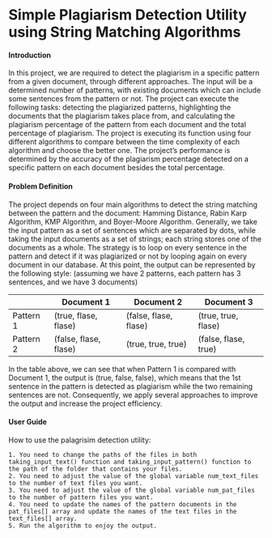 # Simple Plagiarism Detection Utility using String Matching Algorithms

#### Introduction

In this project, we are required to detect the plagiarism in a specific pattern from a given
document, through different approaches. The input will be a determined number of patterns,
with existing documents which can include some sentences from the pattern or not. The project
can execute the following tasks: detecting the plagiarized patterns, highlighting the documents
that the plagiarism takes place from, and calculating the plagiarism percentage of the pattern
from each document and the total percentage of plagiarism. The project is executing its function
using four different algorithms to compare between the time complexity of each algorithm and
choose the better one. The project’s performance is determined by the accuracy of the
plagiarism percentage detected on a specific pattern on each document besides the total
percentage.

#### Problem Definition

The project depends on four main algorithms to detect the string matching between the pattern
and the document: Hamming Distance, Rabin Karp Algorithm, KMP Algorithm, and Boyer-Moore
Algorithm. Generally, we take the input pattern as a set of sentences which are separated by
dots, while taking the input documents as a set of strings; each string stores one of the
documents as a whole. The strategy is to loop on every sentence in the pattern and detect if it
was plagiarized or not by looping again on every document in our database. At this point, the
output can be represented by the following style: (assuming we have 2 patterns, each pattern
has 3 sentences, and we have 3 documents)

| | Document 1 | Document 2 | Document 3 |
| ------ |------ |------ |------ |
| Pattern 1 | (true, flase, flase) | (false, flase, flase) | (true, true, flase) |
| Pattern 2 | (false, flase, flase) | (true, true, true) | (false, flase, true) |

In the table above, we can see that when Pattern 1 is compared with Document 1, the output is
(true, false, false), which means that the 1st sentence in the pattern is detected as plagiarism
while the two remaining sentences are not. Consequently, we apply several approaches to
improve the output and increase the project efficiency.

#### User Guide
How to use the palagrisim detection utility:

	1. You need to change the paths of the files in both taking_input_text() function and taking_input_pattern() function to the path of the folder that contains your files.
	2. You need to adjust the value of the global variable num_text_files to the number of text files you want.  
	3. You need to adjust the value of the global variable num_pat_files to the number of pattern files you want. 
	4. You need to update the names of the pattern documents in the pat_files[] array and update the names of the text files in the text_files[] array. 
	5. Run the algorithm to enjoy the output. 


